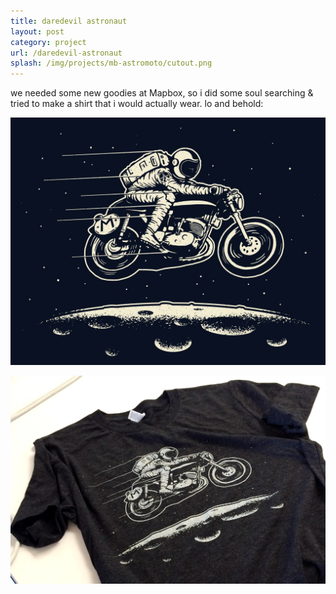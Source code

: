 ```yaml
---
title: daredevil astronaut
layout: post
category: project
url: /daredevil-astronaut
splash: /img/projects/mb-astromoto/cutout.png
---
```


we needed some new goodies at Mapbox, so i did some soul searching & tried to make a shirt that i would actually wear. lo and behold:

![astro-moto](/img/projects/mb-astromoto/astro-moto-big.jpg)


![astro-moto-shirt](/img/projects/mb-astromoto/shirt.jpg)